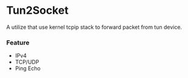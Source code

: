 # Tun2Socket

A utilize that use kernel tcpip stack to forward packet from tun device.

### Feature

- IPv4
- TCP/UDP
- Ping Echo
